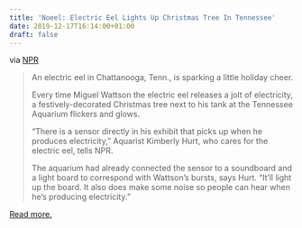 ```yaml
---
title: 'Noeel: Electric Eel Lights Up Christmas Tree In Tennessee'
date: 2019-12-17T16:14:00+01:00
draft: false
---
```


via [NPR](https://www.npr.org/2019/12/04/784854604/noeel-electric-eel-lights-up-christmas-tree-in-tennessee)

> An electric eel in Chattanooga, Tenn., is sparking a little holiday cheer.
> 
> Every time Miguel Wattson the electric eel releases a jolt of electricity, a festively-decorated Christmas tree next to his tank at the Tennessee Aquarium flickers and glows.
> 
> “There is a sensor directly in his exhibit that picks up when he produces electricity,” Aquarist Kimberly Hurt, who cares for the electric eel, tells NPR.
> 
> The aquarium had already connected the sensor to a soundboard and a light board to correspond with Wattson’s bursts, says Hurt. “It’ll light up the board. It also does make some noise so people can hear when he’s producing electricity.”

[Read more.](https://www.npr.org/2019/12/04/784854604/noeel-electric-eel-lights-up-christmas-tree-in-tennessee)